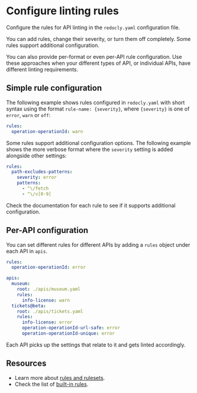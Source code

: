 # Configure linting rules

Configure the rules for API linting in the `redocly.yaml` configuration file.

You can add rules, change their severity, or turn them off completely.
Some rules support additional configuration.

You can also provide per-format or even per-API rule configuration.
Use these approaches when your different types of API, or individual APIs, have different linting requirements.

## Simple rule configuration

The following example shows rules configured in `redocly.yaml` with short syntax using the format `rule-name: {severity}`, where `{severity}` is one of `error`, `warn` or `off`:

```yaml
rules:
  operation-operationId: warn

```

Some rules support additional configuration options. The following example shows the more verbose format where the `severity` setting is added alongside other settings:

```yaml
rules:
  path-excludes-patterns:
    severity: error
    patterns:
      - ^\/fetch
      - ^\/v[0-9]
```

Check the documentation for each rule to see if it supports additional configuration.

## Per-API configuration

You can set different rules for different APIs by adding a `rules` object under each API in `apis`.

```yaml
rules:
  operation-operationId: error

apis:
  museum:
    root: ./apis/museum.yaml
    rules:
      info-license: warn
  tickets@beta:
    root: ./apis/tickets.yaml
    rules:
      info-license: error
      operation-operationId-url-safe: error
      operation-operationId-unique: error

```

Each API picks up the settings that relate to it and gets linted accordingly.

## Resources

- Learn more about [rules and rulesets](../rules.md).
- Check the list of [built-in rules](./built-in-rules.md).
